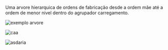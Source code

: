 Uma arvore hierarquica de ordens de fabricação desde a ordem mãe até a ordem de menor nivel dentro do agrupador carregamento.

![exemplo arvore](https://github.com/user-attachments/assets/5b67df84-56bf-41b2-bd54-1ddd0e2b1a0d)

![caa](https://github.com/user-attachments/assets/3f4900f4-3238-429f-8bb0-d31b4e9dbb7b)


![asdaria](https://github.com/user-attachments/assets/8b7efc24-104f-4a9d-b0df-19d14a2fa6cf)
